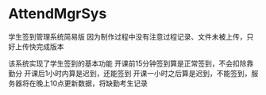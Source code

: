 # AttendMgrSys
学生签到管理系统简易版
因为制作过程中没有注意过程记录、文件未被上传，只好上传快完成版本

该系统实现了学生签到的基本功能
开课前15分钟签到算是正常签到，不会扣除靠勤分
开课后1小时内算是迟到，还能签到
开课一小时之后算是迟到，不能签到，服务器将在晚上10点更新数据，将缺勤考生记录
